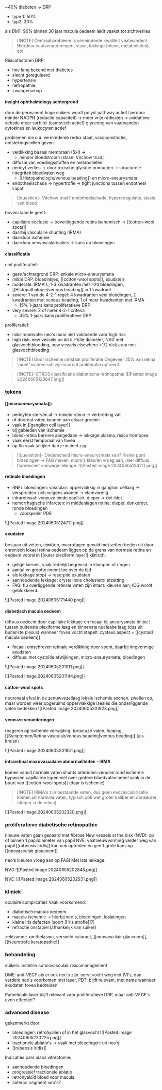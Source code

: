 ~40% diabeten -> DRP
- type 1: 50%
- typ2: 30%

als DM1: 90% binnen 30 jaar
macula oedeem leidt vaakst tot zichtverlies

> [!NOTE] Centraal probleem is verminderde kwaliteit vaatwanden!
> Hierdoor vaatveranderingen, stase, lekkage (bloed, metabolieten), etc.

Risicofactoren DRP:
- hoe lang bekend met diabetes
- slecht gereguleerd
- hypertensie
- nefropathie
- zwangerschap

#### insight ophthalmology achtergrond
door de permanent hoge suikers wordt polyol pathway actief
hierdoor minder NADPH (reductie capaciteit) -> meer vrije radicalen -> oxidatieve schade
meer sorbitol (osmotisch actief)
glycering van vaatwanden 
cytokines en leukocyten actief

problemen die o.a. verminderde redox staat, vasoconstrictie, ontstekingscellen geven:
- verdikking basaal membraan (5x!) -> 
	- minder bloedstroom (stase: Virchow triad)
- diffusie van voedingsstoffen en metabolieten
- pericyt verlies -> door toxische glycatie producten -> structurele integriteit bloedvaten weg
	- [[Histopathologie/venous beading]] en micro-aneurysmata
- endotheelschade -> hypertrofie -> tight junctions tussen endotheel kapot
> [!question]- Virchow triad?
> endotheelschade, hypercoagulatie, stasis van bloed

bovenstaande geeft:
- capillaire occlusie -> bovenliggende retina ischemisch -> [[cotton-wool spots]] 
- daarbij vasculaire shunting (IRMA)
- daardoor ischemie
- daardoor neovascularisaties -> kans op bloedingen
#### classificatie
niet proliferatief:
- geen/achtergrond DRP: enkele micro-aneurysmata
- milde DRP: bloedinkjes, [[cotton-wool spots]], exudaten
- moderate: IRMA's, 1-3 kwadranten met >20 bloedingen, [[Histopathologie/venous beading]] in 1 kwadrant
- severe: 1 van de 4-2-1 regel: 4 kwadranten veel bloedingen, 2 kwadranten met venous beading, 1 of meer kwadranten met IRMA
	- 15% 1-jaars kans proliferatieve DRP
- very severe: 2 of meer 4-2-1 criteria
	- 45% 1-jaars kans proliferatieve DRP

proliferatief:
- mild-moderate: neo's maar niet voldoende voor high risk
- high risk: new vessels on disk >1/3e diameter, NVD met glasvochtbloeding, new vessels elsewhere >1/2 disk area met glasvochtbloeding


> [!NOTE] Door ischemie ontstaat proliferatie
> Ongeveer 25% van retina 'moet' ischemisch zijn voordat proliferatie optreedt

> [!NOTE]- ETRDS classificatie diabetische retinopathie
> ![[Pasted image 20240605123647.png]]

### tekens

#### [[microaneurysmata]]:
- pericyten sterven af -> minder steun -> verbreding vat 
- of doordat vaten kunnen aan elkaar groeien
- vaak in [[ganglion cell layer]]
- bij gebieden van ischemie
- bloed-retina barriere aangedaan -> lekkage plasma, risico trombose
- vaak eerst temporaal van fovea
- op flu vaak talrijker dan je initieel zag

> [!quenstion]- Onderscheid micro-aneurysmata van?
> Kleine punt bloedingen -> FAG maken: micro's kleuren vroeg aan, later diffuus fluorescent vanwege lekkage.
> ![[Pasted image 20240605124211.png]]

#### retinale bloedingen
- RNFL bloedingen: vasculair: oppervlakkig in ganglion cellaag -> verspreiden zich volgens axonen -> vlamvormig
- intraretinaal: veneuze einde capillair: dieper -> dot-blot
- hemorrhagische infarcten: in middenlagen retina: dieper, donkerder, ronde bloedingen
	- voorspeller PDR

![[Pasted image 20240605124711.png]]

#### exudaten
bestaan uit vetten, eiwitten, macrofagen gevuld met vetten
treden uit door chronisch lokaal retina oedeem
liggen op de grens van normale retina en oedeem
vooral in [[outer plexiform layer]]
klinisch:
- gelige laesies, vaak redelijk begrensd in klompen of ringen
- aantal en grootte neemt toe over de tijd
- als lekkage stopt -> resorptie exudaten
- aanhoudende lekkage: crystalliene cholesterol afzetting
- FAG: flu overliggende retinale vaten zijn intact: kleuren aan, ICG wordt geblokkeerd.

![[Pasted image 20240605171440.png]]


#### diabetisch macula oedeem
diffuus oedeem door capillaire lekkage en focaal bij aneurysmata
initieel tussen buitenste plexiforme laag en binnenste nucleaire laag (dus uit buitenste plexus)
wanneer fovea vocht stapelt: cysteus aspect = [[cystoïd macula oedeem]]
- focaal: omschreven retinale verdikking door vocht, daarbij ringvormige exudaten
- diffuus: met cystoïde afwijkingen, micro-aneurysmata, bloedingen


![[Pasted image 20240605201011.png]]

![[Pasted image 20240605201144.png]]

#### cotton-wool spots
neuronaal afval in de zenuwvezellaag
lokale ischemie axonen, zwellen op, maar worden weer opgeruimd
oppervlakkige laesies die onderliggende vaten bedekken ![[Pasted image 20240605201923.png]]
#### veneuze veranderingen
reageren op ischemie
verwijding, tortueuze vaten, looping, [[Symptomen/Retina vasculair/venous beading|venous beading]] (als kralen)

![[Pasted image 20240605201851.png]]


#### intraretinal microvasculaire abnormaliteiten - IRMA
komen vanuit normale vaten
shunts arteriolen-venulen rond ischemie
bypassen capillairen
lopen niet over grotere bloedvaten heen!
vaak in de buurt van [[cotton-wool spots]] (daar is ischemie)
> [!NOTE] IRMA's zijn bestaande vaten, dus geen neovascularisatie
> komen uit normale vaten, typisch ook wat groter kaliber en donkerder (dieper in de retina)

![[Pasted image 20240605202320.png]]

### proliferatieve diabetische retinopathie
nieuwe vaten gaan gepaard met fibrose
New vessels at the disk (NVD): op of binnen 1 papildiameter van papil
NVE: vaatnieuwvorming verder weg van papil
[[rubeosis iridis]] kan ook optreden en geeft grote kans op [[neovasculair glaucoom]]

neo's kleuren vroeg aan op FAG! Met late lekkage.

NVD:![[Pasted image 20240605202848.png]]

NVE:
![[Pasted image 20240605202931.png]]

### kliniek
oculaire complicaties
Vaak voorkomend:
- diabetisch macula oedeem
- macula ischemie -> hierbij neo's, bloedingen, loslatingen
- kleine iris defecten (soort [[Iris atrofie]]?)
- refractie onstabiel (afhankelijk van suiker)

zeldzamer: xanthelasma, versneld cataract, [[neovasculair glaucoom]], [[Neurotrofe keratopathie]]

### behandeling
suikers instellen
cardiovasculair risicomanagement

DME: anti-VEGF
als er ook neo's zijn: eerst vocht weg met IVI's, dan verdere neo's voorkomen met laser.
PDT: blijft relevant, met name wanneer exudaten fovea bedreiden

Panretinale laser blijft relevant voor proliferatieve DRP, maar anti-VEGF's even effectief?

### advanced disease
gekenmerkt door 
- bloedingen: retrohyalien of in het glasvocht ![[Pasted image 20240605220225.png]]
- tractionele ablatio's -> vaak met bloedingen: uit neo's
- [[rubeosis iridis]]

Indicaties pars plana vitrectomie:
- aanhoudende bloedingen
- progressief tractionele ablatio
- retrohyaloïd bloed voor macula
- anterior segment neo's?

